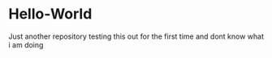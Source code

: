 # Hello-World
Just another repository
testing this out for the first time and dont know what i am doing
